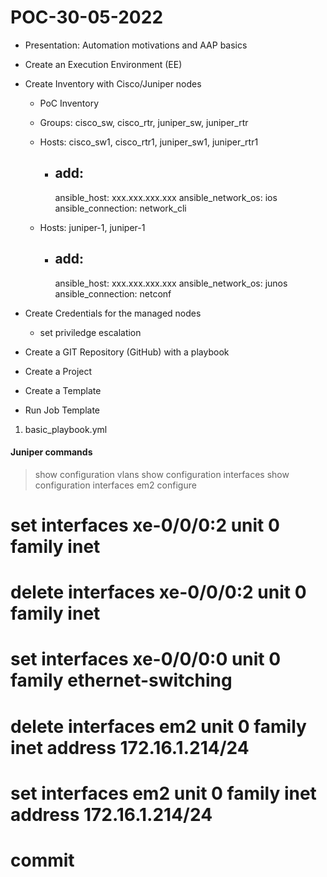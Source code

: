 # POC-30-05-2022


- Presentation: Automation motivations and AAP basics
- Create an Execution Environment (EE)
- Create Inventory with Cisco/Juniper nodes
    - PoC Inventory
    - Groups: cisco_sw, cisco_rtr, juniper_sw, juniper_rtr
    - Hosts: cisco_sw1, cisco_rtr1, juniper_sw1, juniper_rtr1
        - add: 
            ---
            ansible_host: xxx.xxx.xxx.xxx
            ansible_network_os: ios
            ansible_connection: network_cli

    - Hosts: juniper-1, juniper-1
        - add: 
            ---
            ansible_host: xxx.xxx.xxx.xxx
            ansible_network_os: junos
            ansible_connection: netconf

- Create Credentials for the managed nodes
    - set priviledge escalation
- Create a GIT Repository (GitHub) with a playbook 
- Create a Project
- Create a Template
- Run Job Template


1. basic_playbook.yml



#### Juniper commands
> show configuration vlans 
> show configuration interfaces
> show configuration interfaces em2
> configure
# set interfaces xe-0/0/0:2 unit 0 family inet
# delete interfaces xe-0/0/0:2 unit 0 family inet
# set interfaces xe-0/0/0:0 unit 0 family ethernet-switching
# delete interfaces em2 unit 0 family inet address 172.16.1.214/24
# set interfaces em2 unit 0 family inet address 172.16.1.214/24
# commit